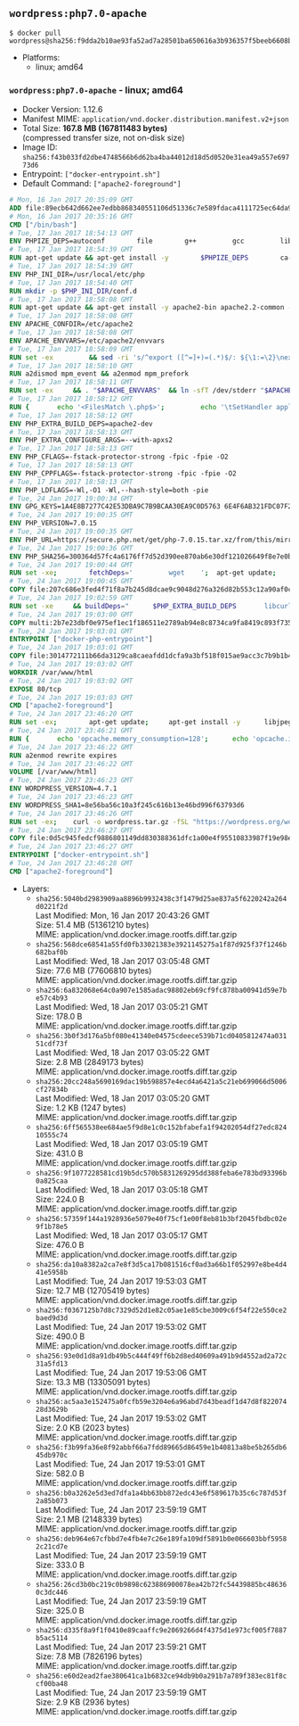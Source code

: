 ## `wordpress:php7.0-apache`

```console
$ docker pull wordpress@sha256:f9dda2b10ae93fa52ad7a28501ba650616a3b936357f5beeb6608b350a1126d9
```

-	Platforms:
	-	linux; amd64

### `wordpress:php7.0-apache` - linux; amd64

-	Docker Version: 1.12.6
-	Manifest MIME: `application/vnd.docker.distribution.manifest.v2+json`
-	Total Size: **167.8 MB (167811483 bytes)**  
	(compressed transfer size, not on-disk size)
-	Image ID: `sha256:f43b033fd2dbe4748566b6d62ba4ba44012d18d5d0520e31ea49a557e69773d6`
-	Entrypoint: `["docker-entrypoint.sh"]`
-	Default Command: `["apache2-foreground"]`

```dockerfile
# Mon, 16 Jan 2017 20:35:09 GMT
ADD file:89ecb642d662ee7edbb868340551106d51336c7e589fdaca4111725ec64da957 in / 
# Mon, 16 Jan 2017 20:35:16 GMT
CMD ["/bin/bash"]
# Tue, 17 Jan 2017 18:54:13 GMT
ENV PHPIZE_DEPS=autoconf 		file 		g++ 		gcc 		libc-dev 		make 		pkg-config 		re2c
# Tue, 17 Jan 2017 18:54:39 GMT
RUN apt-get update && apt-get install -y 		$PHPIZE_DEPS 		ca-certificates 		curl 		libedit2 		libsqlite3-0 		libxml2 		xz-utils 	--no-install-recommends && rm -r /var/lib/apt/lists/*
# Tue, 17 Jan 2017 18:54:39 GMT
ENV PHP_INI_DIR=/usr/local/etc/php
# Tue, 17 Jan 2017 18:54:40 GMT
RUN mkdir -p $PHP_INI_DIR/conf.d
# Tue, 17 Jan 2017 18:58:08 GMT
RUN apt-get update && apt-get install -y apache2-bin apache2.2-common --no-install-recommends && rm -rf /var/lib/apt/lists/*
# Tue, 17 Jan 2017 18:58:08 GMT
ENV APACHE_CONFDIR=/etc/apache2
# Tue, 17 Jan 2017 18:58:08 GMT
ENV APACHE_ENVVARS=/etc/apache2/envvars
# Tue, 17 Jan 2017 18:58:09 GMT
RUN set -ex 		&& sed -ri 's/^export ([^=]+)=(.*)$/: ${\1:=\2}\nexport \1/' "$APACHE_ENVVARS" 		&& . "$APACHE_ENVVARS" 	&& for dir in 		"$APACHE_LOCK_DIR" 		"$APACHE_RUN_DIR" 		"$APACHE_LOG_DIR" 		/var/www/html 	; do 		rm -rvf "$dir" 		&& mkdir -p "$dir" 		&& chown -R "$APACHE_RUN_USER:$APACHE_RUN_GROUP" "$dir"; 	done
# Tue, 17 Jan 2017 18:58:10 GMT
RUN a2dismod mpm_event && a2enmod mpm_prefork
# Tue, 17 Jan 2017 18:58:11 GMT
RUN set -ex 	&& . "$APACHE_ENVVARS" 	&& ln -sfT /dev/stderr "$APACHE_LOG_DIR/error.log" 	&& ln -sfT /dev/stdout "$APACHE_LOG_DIR/access.log" 	&& ln -sfT /dev/stdout "$APACHE_LOG_DIR/other_vhosts_access.log"
# Tue, 17 Jan 2017 18:58:12 GMT
RUN { 		echo '<FilesMatch \.php$>'; 		echo '\tSetHandler application/x-httpd-php'; 		echo '</FilesMatch>'; 		echo; 		echo 'DirectoryIndex disabled'; 		echo 'DirectoryIndex index.php index.html'; 		echo; 		echo '<Directory /var/www/>'; 		echo '\tOptions -Indexes'; 		echo '\tAllowOverride All'; 		echo '</Directory>'; 	} | tee "$APACHE_CONFDIR/conf-available/docker-php.conf" 	&& a2enconf docker-php
# Tue, 17 Jan 2017 18:58:12 GMT
ENV PHP_EXTRA_BUILD_DEPS=apache2-dev
# Tue, 17 Jan 2017 18:58:13 GMT
ENV PHP_EXTRA_CONFIGURE_ARGS=--with-apxs2
# Tue, 17 Jan 2017 18:58:13 GMT
ENV PHP_CFLAGS=-fstack-protector-strong -fpic -fpie -O2
# Tue, 17 Jan 2017 18:58:13 GMT
ENV PHP_CPPFLAGS=-fstack-protector-strong -fpic -fpie -O2
# Tue, 17 Jan 2017 18:58:13 GMT
ENV PHP_LDFLAGS=-Wl,-O1 -Wl,--hash-style=both -pie
# Tue, 24 Jan 2017 19:00:34 GMT
ENV GPG_KEYS=1A4E8B7277C42E53DBA9C7B9BCAA30EA9C0D5763 6E4F6AB321FDC07F2C332E3AC2BF0BC433CFC8B3
# Tue, 24 Jan 2017 19:00:35 GMT
ENV PHP_VERSION=7.0.15
# Tue, 24 Jan 2017 19:00:35 GMT
ENV PHP_URL=https://secure.php.net/get/php-7.0.15.tar.xz/from/this/mirror PHP_ASC_URL=https://secure.php.net/get/php-7.0.15.tar.xz.asc/from/this/mirror
# Tue, 24 Jan 2017 19:00:36 GMT
ENV PHP_SHA256=300364d57fc4a6176ff7d52d390ee870ab6e30df121026649f8e7e0b9657fe93 PHP_MD5=dca23412f3e3b3987e582091b751925d
# Tue, 24 Jan 2017 19:00:44 GMT
RUN set -xe; 		fetchDeps=' 		wget 	'; 	apt-get update; 	apt-get install -y --no-install-recommends $fetchDeps; 	rm -rf /var/lib/apt/lists/*; 		mkdir -p /usr/src; 	cd /usr/src; 		wget -O php.tar.xz "$PHP_URL"; 		if [ -n "$PHP_SHA256" ]; then 		echo "$PHP_SHA256 *php.tar.xz" | sha256sum -c -; 	fi; 	if [ -n "$PHP_MD5" ]; then 		echo "$PHP_MD5 *php.tar.xz" | md5sum -c -; 	fi; 		if [ -n "$PHP_ASC_URL" ]; then 		wget -O php.tar.xz.asc "$PHP_ASC_URL"; 		export GNUPGHOME="$(mktemp -d)"; 		for key in $GPG_KEYS; do 			gpg --keyserver ha.pool.sks-keyservers.net --recv-keys "$key"; 		done; 		gpg --batch --verify php.tar.xz.asc php.tar.xz; 		rm -r "$GNUPGHOME"; 	fi; 		apt-get purge -y --auto-remove $fetchDeps
# Tue, 24 Jan 2017 19:00:45 GMT
COPY file:207c686e3fed4f71f8a7b245d8dcae9c9048d276a326d82b553c12a90af0c0ca in /usr/local/bin/ 
# Tue, 24 Jan 2017 19:02:59 GMT
RUN set -xe 	&& buildDeps=" 		$PHP_EXTRA_BUILD_DEPS 		libcurl4-openssl-dev 		libedit-dev 		libsqlite3-dev 		libssl-dev 		libxml2-dev 	" 	&& apt-get update && apt-get install -y $buildDeps --no-install-recommends && rm -rf /var/lib/apt/lists/* 		&& export CFLAGS="$PHP_CFLAGS" 		CPPFLAGS="$PHP_CPPFLAGS" 		LDFLAGS="$PHP_LDFLAGS" 	&& docker-php-source extract 	&& cd /usr/src/php 	&& ./configure 		--with-config-file-path="$PHP_INI_DIR" 		--with-config-file-scan-dir="$PHP_INI_DIR/conf.d" 				--disable-cgi 				--enable-ftp 		--enable-mbstring 		--enable-mysqlnd 				--with-curl 		--with-libedit 		--with-openssl 		--with-zlib 				$PHP_EXTRA_CONFIGURE_ARGS 	&& make -j "$(nproc)" 	&& make install 	&& { find /usr/local/bin /usr/local/sbin -type f -executable -exec strip --strip-all '{}' + || true; } 	&& make clean 	&& docker-php-source delete 		&& apt-get purge -y --auto-remove -o APT::AutoRemove::RecommendsImportant=false $buildDeps
# Tue, 24 Jan 2017 19:03:00 GMT
COPY multi:2b7e23dbf0e975ef1ec1f186511e2789ab94e8c8734ca9fa8419c893f7357d6c in /usr/local/bin/ 
# Tue, 24 Jan 2017 19:03:01 GMT
ENTRYPOINT ["docker-php-entrypoint"]
# Tue, 24 Jan 2017 19:03:01 GMT
COPY file:3014772111b66da3129ca8caeafdd1dcfa9a3bf518f015ae9acc3c7b9b1b44c9 in /usr/local/bin/ 
# Tue, 24 Jan 2017 19:03:02 GMT
WORKDIR /var/www/html
# Tue, 24 Jan 2017 19:03:02 GMT
EXPOSE 80/tcp
# Tue, 24 Jan 2017 19:03:03 GMT
CMD ["apache2-foreground"]
# Tue, 24 Jan 2017 23:46:20 GMT
RUN set -ex; 		apt-get update; 	apt-get install -y 		libjpeg-dev 		libpng12-dev 	; 	rm -rf /var/lib/apt/lists/*; 		docker-php-ext-configure gd --with-png-dir=/usr --with-jpeg-dir=/usr; 	docker-php-ext-install gd mysqli opcache
# Tue, 24 Jan 2017 23:46:21 GMT
RUN { 		echo 'opcache.memory_consumption=128'; 		echo 'opcache.interned_strings_buffer=8'; 		echo 'opcache.max_accelerated_files=4000'; 		echo 'opcache.revalidate_freq=2'; 		echo 'opcache.fast_shutdown=1'; 		echo 'opcache.enable_cli=1'; 	} > /usr/local/etc/php/conf.d/opcache-recommended.ini
# Tue, 24 Jan 2017 23:46:22 GMT
RUN a2enmod rewrite expires
# Tue, 24 Jan 2017 23:46:22 GMT
VOLUME [/var/www/html]
# Tue, 24 Jan 2017 23:46:23 GMT
ENV WORDPRESS_VERSION=4.7.1
# Tue, 24 Jan 2017 23:46:23 GMT
ENV WORDPRESS_SHA1=8e56ba56c10a3f245c616b13e46bd996f63793d6
# Tue, 24 Jan 2017 23:46:26 GMT
RUN set -ex; 	curl -o wordpress.tar.gz -fSL "https://wordpress.org/wordpress-${WORDPRESS_VERSION}.tar.gz"; 	echo "$WORDPRESS_SHA1 *wordpress.tar.gz" | sha1sum -c -; 	tar -xzf wordpress.tar.gz -C /usr/src/; 	rm wordpress.tar.gz; 	chown -R www-data:www-data /usr/src/wordpress
# Tue, 24 Jan 2017 23:46:27 GMT
COPY file:0d5c945fedcf9886801149dd830388361dfc1a00e4f95510833987f19e98e986 in /usr/local/bin/ 
# Tue, 24 Jan 2017 23:46:27 GMT
ENTRYPOINT ["docker-entrypoint.sh"]
# Tue, 24 Jan 2017 23:46:28 GMT
CMD ["apache2-foreground"]
```

-	Layers:
	-	`sha256:5040bd2983909aa8896b9932438c3f1479d25ae837a5f6220242a264d0221f2d`  
		Last Modified: Mon, 16 Jan 2017 20:43:26 GMT  
		Size: 51.4 MB (51361210 bytes)  
		MIME: application/vnd.docker.image.rootfs.diff.tar.gzip
	-	`sha256:568dce68541a55fd0fb33021383e3921145275a1f87d925f37f1246b682baf0b`  
		Last Modified: Wed, 18 Jan 2017 03:05:48 GMT  
		Size: 77.6 MB (77606810 bytes)  
		MIME: application/vnd.docker.image.rootfs.diff.tar.gzip
	-	`sha256:6a832068e64c0a907e1585adac98802eb69cf9fc878ba00941d59e7be57c4b93`  
		Last Modified: Wed, 18 Jan 2017 03:05:21 GMT  
		Size: 178.0 B  
		MIME: application/vnd.docker.image.rootfs.diff.tar.gzip
	-	`sha256:3b0f3d176a5bf080e41340e04575cdeece539b71cd0405812474a03151cdf73f`  
		Last Modified: Wed, 18 Jan 2017 03:05:22 GMT  
		Size: 2.8 MB (2849173 bytes)  
		MIME: application/vnd.docker.image.rootfs.diff.tar.gzip
	-	`sha256:20cc248a5690169dac19b598857e4ecd4a6421a5c21eb699066d5006cf27834b`  
		Last Modified: Wed, 18 Jan 2017 03:05:20 GMT  
		Size: 1.2 KB (1247 bytes)  
		MIME: application/vnd.docker.image.rootfs.diff.tar.gzip
	-	`sha256:6ff565538ee684ae5f9d8e1c0c152bfabefa1f94202054df27edc82410555c74`  
		Last Modified: Wed, 18 Jan 2017 03:05:19 GMT  
		Size: 431.0 B  
		MIME: application/vnd.docker.image.rootfs.diff.tar.gzip
	-	`sha256:9f1077228581cd19b5dc570b5831269295dd388feba6e783bd93396b0a825caa`  
		Last Modified: Wed, 18 Jan 2017 03:05:18 GMT  
		Size: 224.0 B  
		MIME: application/vnd.docker.image.rootfs.diff.tar.gzip
	-	`sha256:57359f144a1928936e5079e40f75cf1e00f8eb81b3bf2045fbdbc02e9f1b78e5`  
		Last Modified: Wed, 18 Jan 2017 03:05:17 GMT  
		Size: 476.0 B  
		MIME: application/vnd.docker.image.rootfs.diff.tar.gzip
	-	`sha256:da10a8382a2ca7e8f3d5ca17b081516cf0ad3a66b1f052997e8be4d441e5958b`  
		Last Modified: Tue, 24 Jan 2017 19:53:03 GMT  
		Size: 12.7 MB (12705419 bytes)  
		MIME: application/vnd.docker.image.rootfs.diff.tar.gzip
	-	`sha256:f0367125b7d8c7329d52d1e82c05ae1e85cbe3009c6f54f22e550ce2baed9d3d`  
		Last Modified: Tue, 24 Jan 2017 19:53:02 GMT  
		Size: 490.0 B  
		MIME: application/vnd.docker.image.rootfs.diff.tar.gzip
	-	`sha256:93e0d1d8a91db49b5c444f49ff6b2d8ed40609a491b9d4552ad2a72c31a5fd13`  
		Last Modified: Tue, 24 Jan 2017 19:53:06 GMT  
		Size: 13.3 MB (13305091 bytes)  
		MIME: application/vnd.docker.image.rootfs.diff.tar.gzip
	-	`sha256:ac5aa3e152475a0fcfb59e3204e6a96abd7d43beadf1d47d8f82207428d3629b`  
		Last Modified: Tue, 24 Jan 2017 19:53:02 GMT  
		Size: 2.0 KB (2023 bytes)  
		MIME: application/vnd.docker.image.rootfs.diff.tar.gzip
	-	`sha256:f3b99fa36e8f92abbf66a7fdd89665d86459e1b40813a8be5b265db645db970c`  
		Last Modified: Tue, 24 Jan 2017 19:53:01 GMT  
		Size: 582.0 B  
		MIME: application/vnd.docker.image.rootfs.diff.tar.gzip
	-	`sha256:b0a3262e5d3ed7dfa1a4bb63bb872edc43e6f589617b35c6c787d53f2a85b073`  
		Last Modified: Tue, 24 Jan 2017 23:59:19 GMT  
		Size: 2.1 MB (2148339 bytes)  
		MIME: application/vnd.docker.image.rootfs.diff.tar.gzip
	-	`sha256:deb964e67cfbbd7e4fb4e7c26e189fa109df5891b0e066603bbf59582c21cd7e`  
		Last Modified: Tue, 24 Jan 2017 23:59:19 GMT  
		Size: 333.0 B  
		MIME: application/vnd.docker.image.rootfs.diff.tar.gzip
	-	`sha256:26cd3b0bc219c0b9898c623886900078ea42b72fc54439885bc486360c3dc446`  
		Last Modified: Tue, 24 Jan 2017 23:59:19 GMT  
		Size: 325.0 B  
		MIME: application/vnd.docker.image.rootfs.diff.tar.gzip
	-	`sha256:d335f8a9f1f0410e89caaffc9e2069266d4f4375d1e973cf005f7887b5ac5114`  
		Last Modified: Tue, 24 Jan 2017 23:59:21 GMT  
		Size: 7.8 MB (7826196 bytes)  
		MIME: application/vnd.docker.image.rootfs.diff.tar.gzip
	-	`sha256:e60d2ead2fae380641ca1b6832ce94db9b0a291b7a789f383ec81f8ccf00ba48`  
		Last Modified: Tue, 24 Jan 2017 23:59:19 GMT  
		Size: 2.9 KB (2936 bytes)  
		MIME: application/vnd.docker.image.rootfs.diff.tar.gzip
